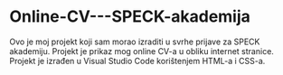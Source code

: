 # Online-CV---SPECK-akademija
Ovo je moj projekt koji sam morao izraditi u svrhe prijave za SPECK akademiju. Projekt je prikaz mog online CV-a u obliku internet stranice. Projekt je izrađen u Visual Studio Code korištenjem HTML-a i CSS-a.
